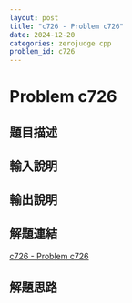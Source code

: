 ```yaml
---
layout: post
title: "c726 - Problem c726"
date: 2024-12-20
categories: zerojudge cpp
problem_id: c726
---
```


# Problem c726

## 題目描述



## 輸入說明



## 輸出說明



## 解題連結

[c726 - Problem c726](https://zerojudge.tw/ShowProblem?problemid=c726)

## 解題思路

